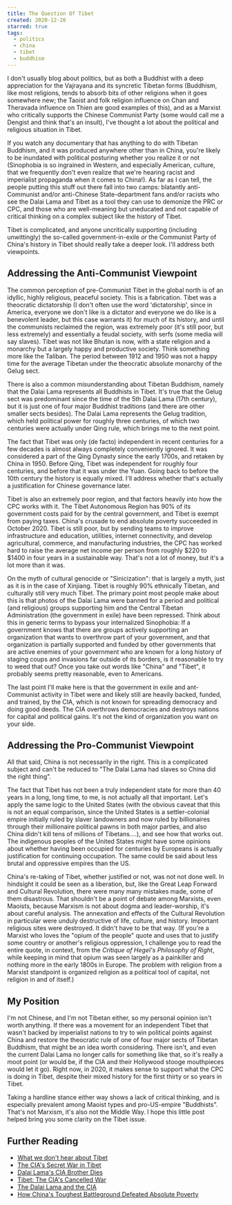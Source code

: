 ```yaml
---
title: The Question Of Tibet
created: 2020-12-26
starred: true
tags:
  - politics
  - china
  - tibet
  - buddhism
---
```


I don't usually blog about politics, but as both a Buddhist with a deep
appreciation for the Vajrayana and its syncretic Tibetan forms (Buddhism, like
most religions, tends to absorb bits of other religions when it goes somewhere
new; the Taoist and folk religion influence on Chan and Theravada influence on
Thien are good examples of this), and as a Marxist who critically supports the
Chinese Communist Party (some would call me a Dengist and think that's an
insult), I've thought a lot about the political and religious situation in
Tibet.

If you watch any documentary that has anything to do with Tibetan Buddhism, and
it was produced anywhere other than in China, you're likely to be inundated with
political posturing whether you realize it or not (Sinophobia is so ingrained in
Western, and especially American, culture, that we frequently don't even realize
that we're hearing racist and imperialist propaganda when it comes to China!).
As far as I can tell, the people putting this stuff out there fall into two
camps: blatantly anti-Communist and/or anti-Chinese State-department fans
and/or racists who see the Dalai Lama and Tibet as a tool they can use to
demonize the PRC or CPC, and those who are well-meaning but uneducated and not
capable of critical thinking on a complex subject like the history of Tibet.

Tibet is complicated, and anyone uncritically supporting (including unwittingly)
the so-called government-in-exile _or_ the Communist Party of China's history in
Tibet should really take a deeper look. I'll address both viewpoints.

## Addressing the Anti-Communist Viewpoint

The common perception of pre-Communist Tibet in the global north is of an
idyllic, highly religious, peaceful society. This is a fabrication. Tibet was a
theocratic dictatorship (I don't often use the word 'dictatorship', since in
America, everyone we don't like is a dictator and everyone we do like is a
benevolent leader, but this case warrants it) for much of its history, and until
the communists reclaimed the region, was extremely poor (it's still poor, but
less extremely) and essentially a feudal society, with serfs (some media will
say slaves). Tibet was not like Bhutan is now, with a state religion and a
monarchy but a largely happy and productive society. Think something more like
the Taliban. The period between 1912 and 1950 was not a happy time for the
average Tibetan under the theocratic absolute monarchy of the Gelug sect.

There is also a common misunderstanding about Tibetan Buddhism, namely that the
Dalai Lama represents all Buddhists in Tibet. It's true that the Gelug sect was
predominant since the time of the 5th Dalai Lama (17th century), but it is just
one of four major Buddhist traditions (and there are other smaller sects
besides). The Dalai Lama represents the Gelug tradition, which held political
power for roughly three centuries, of which two centuries were actually under
Qing rule, which brings me to the next point.

The fact that Tibet was only (de facto) independent in recent centuries for a
few decades is almost always completely conveniently ignored. It was considered
a part of the Qing Dynasty since the early 1700s, and retaken by China in 1950.
Before Qing, Tibet was independent for roughly four centuries, and before that
it was under the Yuan. Going back to before the 10th century the history is
equally mixed. I'll address whether that's actually a justification for Chinese
governance later.

Tibet is also an extremely poor region, and that factors heavily into how the
CPC works with it. The Tibet Autonomous Region has 90% of its government costs
paid for by the central government, and Tibet is exempt from paying taxes.
China's crusade to end absolute poverty succeeded in October 2020. Tibet is
still poor, but by sending teams to improve infrastructure and education,
utilities, internet connectivity, and develop agricultural, commerce, and
manufacturing industries, the CPC has worked hard to raise the average net
income per person from roughly $220 to $1400 in four years in a sustainable way.
That's not a lot of money, but it's a lot more than it was.

On the myth of cultural genocide or "Sinicization": that is largely a myth, just
as it is in the case of Xinjiang. Tibet is roughly 90% ethnically Tibetan, and
culturally still very much Tibet. The primary point most people make about this
is that photos of the Dalai Lama were banned for a period and political (and
religious) groups supporting him and the Central Tibetan Administration (the
government in exile) have been repressed. Think about this in generic terms to
bypass your internalized Sinophobia: If a government knows that there are groups
actively supporting an organization that wants to overthrow part of your
government, and that organization is partially supported and funded by other
governments that are active enemies of your government who are known for a long
history of staging coups and invasions far outside of its borders, is it
reasonable to try to weed that out? Once you take out words like "China" and
"Tibet", it probably seems pretty reasonable, even to Americans.

The last point I'll make here is that the government in exile and ant-Communist
activity in Tibet were and likely still are heavily backed, funded, and trained,
by the CIA, which is not known for spreading democracy and doing good deeds. The
CIA overthrows democracies and destroys nations for capital and political gains.
It's not the kind of organization you want on your side.

## Addressing the Pro-Communist Viewpoint

All that said, China is not necessarily in the right. This is a complicated
subject and can't be reduced to "The Dalai Lama had slaves so China did the
right thing".

The fact that Tibet has not been a truly independent state for more than 40
years in a long, long time, to me, is not actually all that important. Let's
apply the same logic to the United States (with the obvious caveat that this is
not an equal comparison, since the United States is a settler-colonial empire
initially ruled by slaver landowners and now ruled by billionaires through their
millionaire political pawns in both major parties, and also China didn't kill
tens of millions of Tibetans....), and see how that works out. The indigenous
peoples of the United States might have some opinions about whether having been
occupied for centuries by Europeans is actually justification for continuing
occupation. The same could be said about less brutal and oppressive empires than
the US.

China's re-taking of Tibet, whether justified or not, was not not done well. In
hindsight it could be seen as a liberation, but, like the Great Leap Forward and
Cultural Revolution, there were many many mistakes made, some of them
disastrous. That shouldn't be a point of debate among Marxists, even Maoists,
because Marxism is not about dogma and leader-worship, it's about careful
analysis. The annexation and effects of the Cultural Revolution in particular
were unduly destructive of life, culture, and history. Important religious sites
were destroyed. It didn't have to be that way. (If you're a Marxist who loves
the "opium of the people" quote and uses that to justify some country or
another's religious oppression, I challenge you to read the entire quote, in
context, from the _Critique of Hegel's Philosophy of Right_, while keeping in
mind that opium was seen largely as a painkiller and nothing more in the early
1800s in Europe. The problem with religion from a Marxist standpoint is
organized religion as a political tool of capital, not religion in and of
itself.)

## My Position

I'm not Chinese, and I'm not Tibetan either, so my personal opinion isn't worth
anything. If there was a movement for an independent Tibet that wasn't backed by
imperialist nations to try to win political points against China and restore the
theocratic rule of one of four major sects of Tibetan Buddhism, that might be an
idea worth considering. There isn't, and even the current Dalai Lama no longer
calls for something like that, so it's really a moot point (or would be, if the
CIA and their Hollywood stooge mouthpieces would let it go). Right now, in 2020,
it makes sense to support what the CPC is doing in Tibet, despite their mixed
history for the first thirty or so years in Tibet.

Taking a hardline stance either way shows a lack of critical thinking, and is
especially prevalent among Maoist types and pro-US-empire "Buddhists". That's
not Marxism, it's also not the Middle Way. I hope this little post helped bring
you some clarity on the Tibet issue.

## Further Reading

* [What we don't hear about
  Tibet](https://www.theguardian.com/commentisfree/2009/feb/10/tibet-china-feudalism)
* [The CIA's Secret War in
  Tibet](https://www.chicagotribune.com/news/ct-xpm-1997-01-26-9701270002-story.html)
* [Dalai Lama's CIA Brother
  Dies](https://www.reuters.com/article/us-china-tibet/dalai-lamas-pro-independence-brother-dies-in-u-s-idUSPEK19832520080906)
* [Tibet: The CIA's Cancelled
  War](https://www.nybooks.com/daily/2013/04/09/cias-cancelled-war-tibet/)
* [The Dalai Lama and the CIA](https://www.umsl.edu/~thomaskp/dalai.htm)
* [How China's Toughest Battleground Defeated Absolute
  Poverty](https://news.cgtn.com/news/2020-10-16/How-Tibet-eliminated-absolute-poverty-despite-harsh-climate--UDkSdO4J5S/index.html)
